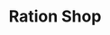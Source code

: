 ---
title: "Ration Shop"
url: /kuttoor/ration-shop-kadalimangalam-temple-road/
shop: Lebensmittel
---